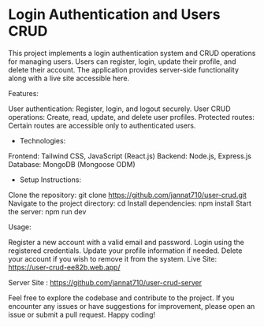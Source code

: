 # Login Authentication and Users CRUD

This project implements a login authentication system and CRUD operations for managing users. Users can register, login, update their profile, and delete their account. The application provides server-side functionality along with a live site accessible here.

Features:

User authentication: Register, login, and logout securely.
User CRUD operations: Create, read, update, and delete user profiles.
Protected routes: Certain routes are accessible only to authenticated users.



- Technologies:

Frontend: Tailwind CSS, JavaScript (React.js)
Backend: Node.js, Express.js
Database: MongoDB (Mongoose ODM)



- Setup Instructions:

Clone the repository: git clone <https://github.com/jannat710/user-crud.git>
Navigate to the project directory: cd <project-directory>
Install dependencies: npm install
Start the server: npm run dev


Usage:

Register a new account with a valid email and password.
Login using the registered credentials.
Update your profile information if needed.
Delete your account if you wish to remove it from the system.
Live Site:
https://user-crud-ee82b.web.app/

Server Site : https://github.com/jannat710/user-crud-server

Feel free to explore the codebase and contribute to the project. If you encounter any issues or have suggestions for improvement, please open an issue or submit a pull request. Happy coding!
